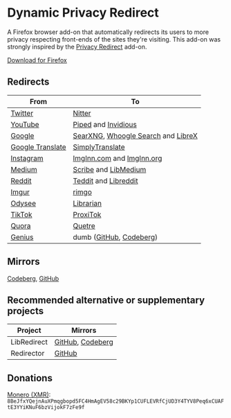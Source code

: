 # Dynamic Privacy Redirect

A Firefox browser add-on that automatically redirects its users to more privacy respecting front-ends of the sites they're visiting.
This add-on was strongly inspired by the [Privacy Redirect](https://github.com/SimonBrazell/privacy-redirect) add-on.

[Download for Firefox](https://addons.mozilla.org/en-US/firefox/addon/dynamic-privacy-redirect/)

## Redirects
|From                                                  |To                                                                                                                                                                                          |
|------------------------------------------------------|--------------------------------------------------------------------------------------------------------------------------------------------------------------------------------------------|
|[Twitter](https://twitter.com)                        | [Nitter](https://github.com/zedeus/nitter)                                                                                                                                                 |
|[YouTube](https://youtube.com)                        | [Piped](https://github.com/TeamPiped/Piped) and [Invidious](https://github.com/iv-org/invidious)                                                                                           |
|[Google](https://google.com)                          | [SearXNG](https://github.com/searxng/searxng), [Whoogle Search](https://github.com/benbusby/whoogle-search) and [LibreX](https://github.com/hnhx/librex)                                   |
|[Google Translate](https://translate.google.com)      | [SimplyTranslate](https://codeberg.org/SimpleWeb/SimplyTranslate-Web)                                                                                                                      |
|[Instagram](https://instagram.com)                    | [ImgInn.com](https://imginn.com) and [ImgInn.org](https://imginn.org)                                                                                                                      |
|[Medium](https://medium.com)                          | [Scribe](https://sr.ht/~edwardloveall/Scribe/) and [LibMedium](https://github.com/realaravinth/libmedium)                                                                                  |
|[Reddit](https://reddit.com)                          | [Teddit](https://codeberg.org/teddit/teddit) and [Libreddit](https://github.com/spikecodes/libreddit)                                                                                      |
|[Imgur](https://imgur.com)                            | [rimgo](https://codeberg.org/video-prize-ranch/rimgo)                                                                                                                                      |
|[Odysee](https://odysee.com)                          | [Librarian](https://codeberg.org/librarian/librarian)                                                                                                                                      |
|[TikTok](https://tiktok.com)                          | [ProxiTok](https://github.com/pablouser1/ProxiTok)                                                                                                                                         |
|[Quora](https://quora.com)                            | [Quetre](https://github.com/zyachel/quetre)                                                                                                                                                |
|[Genius](https://genius.com)                          | dumb ([GitHub](https://github.com/rramiachraf/dumb), [Codeberg](https://codeberg.org/rramiachraf/dumb))                                                                                    |

## Mirrors
[Codeberg](https://codeberg.org/PrivacyDev/DPR-addon), [GitHub](https://github.com/PrivacyDevel/DPR-addon)

## Recommended alternative or supplementary projects
|Project          |Mirrors                                                                                                         |
|-----------------|----------------------------------------------------------------------------------------------------------------|
|LibRedirect      |[GitHub](https://github.com/libredirect/libredirect/), [Codeberg](https://codeberg.org/LibRedirect/libredirect) |
|Redirector       |[GitHub](https://github.com/einaregilsson/Redirector)                                                           |

## Donations
[Monero (XMR)](https://www.getmonero.org/): `8BeJfxYQejnAuXPmqgbopd5FC4HmAgEV58c29BKYp1CUFLEVRfCjUD3Y4TYV8Peq6xCUAFtE3YYiKNuF6bzVijokF7zFe9f`

